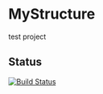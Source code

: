 # MyStructure

test project

## Status
[![Build Status](https://travis-ci.org/scompo/MyStructure.svg?branch=master)](https://travis-ci.org/scompo/MyStructure)